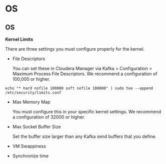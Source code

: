 # OS

#### 

## OS

**Kernel Limits**

There are three settings you must configure properly for the kernel.

* File Descriptors

  You can set these in Cloudera Manager via Kafka &gt; Configuration &gt; Maximum Process File Descriptors. We recommend a configuration of 100,000 or higher.

```text
echo "* hard nofile 100000 soft nofile 100000" | sudo tee --append /etc/security/limits.conf
```

* Max Memory Map

  You must configure this in your specific kernel settings. We recommend a configuration of 32000 or higher.

* Max Socket Buffer Size

  Set the buffer size larger than any Kafka send buffers that you define.

* VM Swappiness
* Synchronize time


